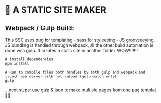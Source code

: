 # 📁  A STATIC SITE MAKER

## Webpack / Gulp Build:
This SSG uses pug for templating - sass for styleeeing - JS grooveeeying. JS bundling is handled through webpack, all the other build automation is done with gulp. It creates a static site in another folder. WOW!!!!!!!

    # install dependencies
    npm install

    # Run to compile files both handles by both gulp and webpack and launch web server with hot reload (gulp watch only)
    gulp


...next steps: use gulp & json to make multiple pages from one pug templat 🤔😱